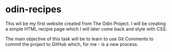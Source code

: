 # odin-recipes

This wil be my first website created from The Odin Project. I will be creating a simple HTML recipie page which I will later come back and style with CSS.

The main objective of this task will be to learn to use Git Comments to commit the project to GitHub which, for me - is a new process. 

